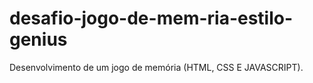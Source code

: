 # desafio-jogo-de-mem-ria-estilo-genius
Desenvolvimento de um jogo de memória (HTML, CSS E JAVASCRIPT).
